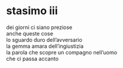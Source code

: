 # stasimo iii

dei giorni ci siano preziose  
anche queste cose  
lo sguardo duro dell’avversario  
la gemma amara dell’ingiustizia  
la parola che scopre un compagno nell’uomo  
che ci passa accanto
